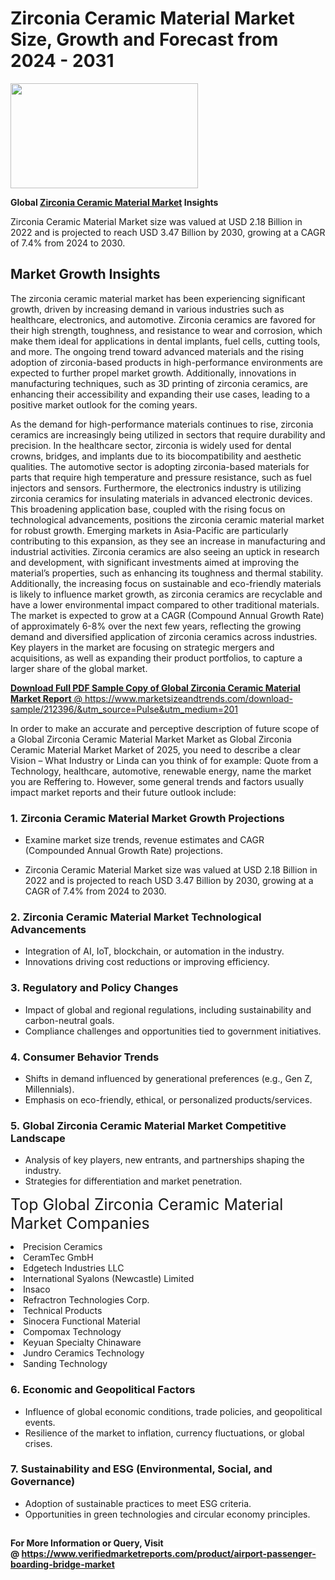 <H1>Zirconia Ceramic Material Market Size, Growth and Forecast from 2024 - 2031</H1><img class="aligncenter size-medium wp-image-584254" src="https://thirdeyenews.in/wp-content/uploads/2024/09/Global-Market-Research-300x168.jpeg" alt="" width="300" height="168" /><p><strong>Global&nbsp;<a href="https://www.marketsizeandtrends.com/download-sample/212396/&amp;utm_source=Pulse&amp;utm_medium=201">Zirconia Ceramic Material Market</a> Insights</strong></p><p>Zirconia Ceramic Material Market size was valued at USD 2.18 Billion in 2022 and is projected to reach USD 3.47 Billion by 2030, growing at a CAGR of 7.4% from 2024 to 2030.</p><p><h2>Market Growth Insights</h2> <p>The zirconia ceramic material market has been experiencing significant growth, driven by increasing demand in various industries such as healthcare, electronics, and automotive. Zirconia ceramics are favored for their high strength, toughness, and resistance to wear and corrosion, which make them ideal for applications in dental implants, fuel cells, cutting tools, and more. The ongoing trend toward advanced materials and the rising adoption of zirconia-based products in high-performance environments are expected to further propel market growth. Additionally, innovations in manufacturing techniques, such as 3D printing of zirconia ceramics, are enhancing their accessibility and expanding their use cases, leading to a positive market outlook for the coming years. <a href="#"></a></p> <p>As the demand for high-performance materials continues to rise, zirconia ceramics are increasingly being utilized in sectors that require durability and precision. In the healthcare sector, zirconia is widely used for dental crowns, bridges, and implants due to its biocompatibility and aesthetic qualities. The automotive sector is adopting zirconia-based materials for parts that require high temperature and pressure resistance, such as fuel injectors and sensors. Furthermore, the electronics industry is utilizing zirconia ceramics for insulating materials in advanced electronic devices. This broadening application base, coupled with the rising focus on technological advancements, positions the zirconia ceramic material market for robust growth. Emerging markets in Asia-Pacific are particularly contributing to this expansion, as they see an increase in manufacturing and industrial activities. Zirconia ceramics are also seeing an uptick in research and development, with significant investments aimed at improving the material’s properties, such as enhancing its toughness and thermal stability. Additionally, the increasing focus on sustainable and eco-friendly materials is likely to influence market growth, as zirconia ceramics are recyclable and have a lower environmental impact compared to other traditional materials. The market is expected to grow at a CAGR (Compound Annual Growth Rate) of approximately 6-8% over the next few years, reflecting the growing demand and diversified application of zirconia ceramics across industries. Key players in the market are focusing on strategic mergers and acquisitions, as well as expanding their product portfolios, to capture a larger share of the global market. <a href="#"></p><p><span class=""><strong>Download Full PDF Sample Copy of Global Zirconia Ceramic Material Market Report</strong> @ <a href="https://www.marketsizeandtrends.com/download-sample/212396/&amp;utm_source=Pulse&amp;utm_medium=201" target="_blank">https://www.marketsizeandtrends.com/download-sample/212396/&amp;utm_source=Pulse&amp;utm_medium=201</a></span></p><p>In order to make an accurate and perceptive description of future scope of a Global&nbsp;Zirconia Ceramic Material Market Market as Global&nbsp;Zirconia Ceramic Material Market Market of 2025, you need to describe a clear Vision &ndash; What Industry or Linda can you think of for example: Quote from a Technology, healthcare, automotive, renewable energy, name the market you are Reffering to. However, some general trends and factors usually impact market reports and their future outlook include:</p><h3>1.&nbsp;<strong>Zirconia Ceramic Material Market Growth Projections</strong></h3><ul><li>Examine market size trends, revenue estimates and CAGR (Compounded Annual Growth Rate) projections.</li><li><p>Zirconia Ceramic Material Market size was valued at USD 2.18 Billion in 2022 and is projected to reach USD 3.47 Billion by 2030, growing at a CAGR of 7.4% from 2024 to 2030.</p></li></ul><h3>2.&nbsp;<strong>Zirconia Ceramic Material Market Technological Advancements</strong></h3><ul><li>Integration of AI, IoT, blockchain, or automation in the industry.</li><li>Innovations driving cost reductions or improving efficiency.</li></ul><h3>3.&nbsp;<strong>Regulatory and Policy Changes</strong></h3><ul><li>Impact of global and regional regulations, including sustainability and carbon-neutral goals.</li><li>Compliance challenges and opportunities tied to government initiatives.</li></ul><h3>4.&nbsp;<strong>Consumer Behavior Trends</strong></h3><ul><li>Shifts in demand influenced by generational preferences (e.g., Gen Z, Millennials).</li><li>Emphasis on eco-friendly, ethical, or personalized products/services.</li></ul><h3>5.&nbsp;<strong>Global Zirconia Ceramic Material Market Competitive Landscape</strong></h3><ul><li>Analysis of key players, new entrants, and partnerships shaping the industry.</li><li>Strategies for differentiation and market penetration.</li></ul><p data-pm-slice="1 1 []"><span style="color: inherit; font-family: inherit; font-size: 25px;">Top Global Zirconia Ceramic Material Market Companies</span></p><div class="" data-test-id=""><p><li>Precision Ceramics</li><li> CeramTec GmbH</li><li> Edgetech Industries LLC</li><li> International Syalons (Newcastle) Limited</li><li> Insaco</li><li> Refractron Technologies Corp.</li><li> Technical Products</li><li> Sinocera Functional Material</li><li> Compomax Technology</li><li> Keyuan Specialty Chinaware</li><li> Jundro Ceramics Technology</li><li> Sanding Technology</li></p></div><h3>6.&nbsp;<strong>Economic and Geopolitical Factors</strong></h3><ul><li>Influence of global economic conditions, trade policies, and geopolitical events.</li><li>Resilience of the market to inflation, currency fluctuations, or global crises.</li></ul><h3>7.&nbsp;<strong>Sustainability and ESG (Environmental, Social, and Governance)</strong></h3><ul><li>Adoption of sustainable practices to meet ESG criteria.</li><li>Opportunities in green technologies and circular economy principles.</li></ul><h2><strong style="font-size: 14px;">For More Information or Query, Visit @&nbsp;</strong><a style="background-color: #ffffff; font-size: 14px;" href="https://www.marketsizeandtrends.com/report/zirconia-ceramic-material-market/" target="_blank">https://www.verifiedmarketreports.com/product/airport-passenger-boarding-bridge-market</a></h2>